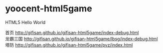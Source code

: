 # yoocent-html5game
HTML5 Hello World

<!DOCTYPE html>
<html lang="zh">
	<head>
		<meta http-equiv="Content-Type" content="text/html; charset=UTF-8">
	</head>
	<body>
		首页
		<a href="http://gifisan.github.io/gifisan-html5game/index-debug.html" target="_blank">
			http://gifisan.github.io/gifisan-html5game/index-debug.html
		</a>
		</br>
		龙霸三国
		<a href="http://gifisan.github.io/gifisan-html5game/lbsg/index-debug.html" target="_blank"/>
			http://gifisan.github.io/gifisan-html5game/lbsg/index-debug.html
		</a>
		</br>
		塔防
		<a href="http://gifisan.github.io/gifisan-html5game/pvz/index.html" target="_blank"/>
			http://gifisan.github.io/gifisan-html5game/pvz/index.html
		</a>
	</body>
</html>




